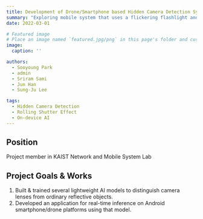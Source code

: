 ```yaml
---
title: Development of Drone/Smartphone based Hidden Camera Detection System
summary: "Exploring mobile system that uses a flickering flashlight and the rolling shutter effect to quickly detect hidden cameras amidst rising illegal filming crimess"
date: 2022-03-01

# Featured image
# Place an image named `featured.jpg/png` in this page's folder and customize its options here.
image:
  caption: ''

authors:
  - Sooyoung Park
  - admin
  - Sriram Sami
  - Jun Han
  - Sung-Ju Lee

tags:
  - Hidden Camera Detection
  - Rolling Shutter Effect
  - On-device AI
---
```


## Position

Project member in KAIST Network and Mobile System Lab

## Project Goals & Works

1. Built & trained several lightweight AI models to distinguish camera lenses from ordinary reflective objects.
2. Developed an application for real-time inference on Android smartphone/drone platforms using that model.